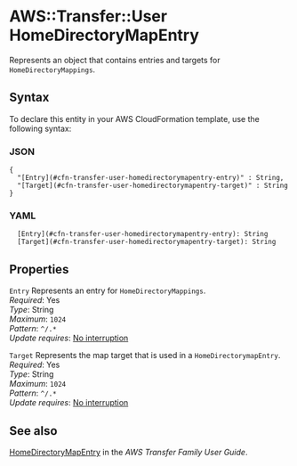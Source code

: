 # AWS::Transfer::User HomeDirectoryMapEntry<a name="aws-properties-transfer-user-homedirectorymapentry"></a>

Represents an object that contains entries and targets for `HomeDirectoryMappings`\.

## Syntax<a name="aws-properties-transfer-user-homedirectorymapentry-syntax"></a>

To declare this entity in your AWS CloudFormation template, use the following syntax:

### JSON<a name="aws-properties-transfer-user-homedirectorymapentry-syntax.json"></a>

```
{
  "[Entry](#cfn-transfer-user-homedirectorymapentry-entry)" : String,
  "[Target](#cfn-transfer-user-homedirectorymapentry-target)" : String
}
```

### YAML<a name="aws-properties-transfer-user-homedirectorymapentry-syntax.yaml"></a>

```
  [Entry](#cfn-transfer-user-homedirectorymapentry-entry): String
  [Target](#cfn-transfer-user-homedirectorymapentry-target): String
```

## Properties<a name="aws-properties-transfer-user-homedirectorymapentry-properties"></a>

`Entry`  <a name="cfn-transfer-user-homedirectorymapentry-entry"></a>
Represents an entry for `HomeDirectoryMappings`\.  
*Required*: Yes  
*Type*: String  
*Maximum*: `1024`  
*Pattern*: `^/.*`  
*Update requires*: [No interruption](https://docs.aws.amazon.com/AWSCloudFormation/latest/UserGuide/using-cfn-updating-stacks-update-behaviors.html#update-no-interrupt)

`Target`  <a name="cfn-transfer-user-homedirectorymapentry-target"></a>
Represents the map target that is used in a `HomeDirectorymapEntry`\.  
*Required*: Yes  
*Type*: String  
*Maximum*: `1024`  
*Pattern*: `^/.*`  
*Update requires*: [No interruption](https://docs.aws.amazon.com/AWSCloudFormation/latest/UserGuide/using-cfn-updating-stacks-update-behaviors.html#update-no-interrupt)

## See also<a name="aws-properties-transfer-user-homedirectorymapentry--seealso"></a>

[HomeDirectoryMapEntry](https://docs.aws.amazon.com/transfer/latest/userguide/API_HomeDirectoryMapEntry.html) in the *AWS Transfer Family User Guide*\.